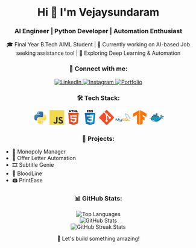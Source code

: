 <h1 align="center">Hi 👋 I'm Vejaysundaram</h1>
<h3 align="center">AI Engineer | Python Developer | Automation Enthusiast</h3>

<p align="center">
  🎓 Final Year B.Tech AIML Student | 🔭 Currently working on AI-based Job seeking assistance tool | 🌱 Exploring Deep Learning & Automation
</p>

<h3 align="center">🔗 Connect with me:</h3>
<p align="center">
  <a href="https://www.linkedin.com/in/vejaysundaram-rajkumar-44a4a6216/" target="blank">
    <img src="https://raw.githubusercontent.com/rahuldkjain/github-profile-readme-generator/master/src/images/icons/Social/linked-in-alt.svg" alt="LinkedIn" height="30" width="40" />
  </a>
  <a href="https://instagram.com/vejay_05" target="blank">
    <img src="https://raw.githubusercontent.com/rahuldkjain/github-profile-readme-generator/master/src/images/icons/Social/instagram.svg" alt="Instagram" height="30" width="40" />
  </a>
  <a href="https://vejaysundaram-rajkumar.github.io/portfolio/" target="blank">
    <img src="https://img.icons8.com/ios-filled/50/000000/portfolio.png" alt="Portfolio" height="30" width="40" />
  </a>
</p>

<h3 align="center">🛠️ Tech Stack:</h3>
<p align="center"> 
  <img src="https://raw.githubusercontent.com/devicons/devicon/master/icons/python/python-original.svg" alt="Python" width="40" height="40"/> 
  <img src="https://raw.githubusercontent.com/devicons/devicon/master/icons/javascript/javascript-original.svg" alt="JavaScript" width="40" height="40"/>
  <img src="https://raw.githubusercontent.com/devicons/devicon/master/icons/html5/html5-original-wordmark.svg" alt="HTML5" width="40" height="40"/>
  <img src="https://raw.githubusercontent.com/devicons/devicon/master/icons/css3/css3-original-wordmark.svg" alt="CSS3" width="40" height="40"/>
  <img src="https://raw.githubusercontent.com/devicons/devicon/master/icons/git/git-original.svg" alt="Git" width="40" height="40"/>
  <img src="https://raw.githubusercontent.com/devicons/devicon/master/icons/mysql/mysql-original-wordmark.svg" alt="MySQL" width="40" height="40"/>
  <img src="https://raw.githubusercontent.com/devicons/devicon/master/icons/tensorflow/tensorflow-original.svg" alt="TensorFlow" width="40" height="40"/>
  <img src="https://raw.githubusercontent.com/devicons/devicon/master/icons/docker/docker-original.svg" alt="Docker" width="40" height="40"/>
</p>

<h3 align="center">🚀 Projects:</h3>
<ul>
  <li>🧠 Monopoly Manager</li>
  <li>📜 Offer Letter Automation</li>
  <li>🎞️ Subtitle Genie</li>
  <li>💉 BloodLine</li>
  <li>🖨️ PrintEase</li>
</ul>

<h3 align="center">📊 GitHub Stats:</h3>
<p align="center">
  <img src="https://github-readme-stats.vercel.app/api/top-langs?username=Vejaysundaram-Rajkumar&show_icons=true&locale=en&layout=compact" alt="Top Languages" />
  <br>
  <img src="https://github-readme-stats.vercel.app/api?username=Vejaysundaram-Rajkumar&show_icons=true&locale=en" alt="GitHub Stats" />
  <br>
  <img src="https://github-readme-streak-stats.herokuapp.com/?user=Vejaysundaram-Rajkumar&" alt="GitHub Streak Stats" />
</p>

<p align="center">🚀 Let's build something amazing!</p>
